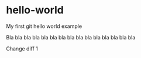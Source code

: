 # hello-world
My first git hello world example

Bla bla bla bla bla bla bla
 bla bla bla
  bla bla bla bla bla

Change diff 1
